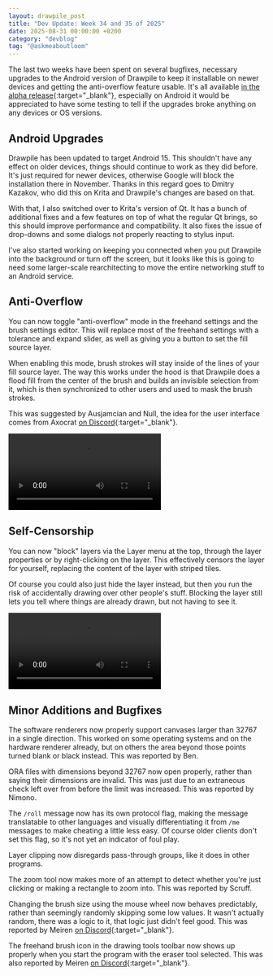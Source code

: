 ```yaml
---
layout: drawpile_post
title: "Dev Update: Week 34 and 35 of 2025"
date: 2025-08-31 00:00:00 +0200
category: "devblog"
tag: "@askmeaboutloom"
---
```


The last two weeks have been spent on several bugfixes, necessary upgrades to the Android version of Drawpile to keep it installable on newer devices and getting the anti-overflow feature usable. It's all available [in the alpha release](https://github.com/drawpile/Drawpile/releases/tag/continuous){:target="_blank"}, especially on Android it would be appreciated to have some testing to tell if the upgrades broke anything on any devices or OS versions.

## Android Upgrades

Drawpile has been updated to target Android 15. This shouldn't have any effect on older devices, things should continue to work as they did before. It's just required for newer devices, otherwise Google will block the installation there in November. Thanks in this regard goes to Dmitry Kazakov, who did this on Krita and Drawpile's changes are based on that.

With that, I also switched over to Krita's version of Qt. It has a bunch of additional fixes and a few features on top of what the regular Qt brings, so this should improve performance and compatibility. It also fixes the issue of drop-downs and some dialogs not properly reacting to stylus input.

I've also started working on keeping you connected when you put Drawpile into the background or turn off the screen, but it looks like this is going to need some larger-scale rearchitecting to move the entire networking stuff to an Android service.

## Anti-Overflow

You can now toggle "anti-overflow" mode in the freehand settings and the brush settings editor. This will replace most of the freehand settings with a tolerance and expand slider, as well as giving you a button to set the fill source layer.

When enabling this mode, brush strokes will stay inside of the lines of your fill source layer. The way this works under the hood is that Drawpile does a flood fill from the center of the brush and builds an invisible selection from it, which is then synchronized to other users and used to mask the brush strokes.

This was suggested by Ausjamcian and Null, the idea for the user interface comes from Axocrat [on Discord](https://drawpile.net/discord/){:target="_blank"}.

<video controls>
  <source src="{{ "/assets/vid/2025-08-31_antioverflow.mp4" | relative_url }}" type="video/mp4"/>
</video>

## Self-Censorship

You can now "block" layers via the Layer menu at the top, through the layer properties or by right-clicking on the layer. This effectively censors the layer for yourself, replacing the content of the layer with striped tiles.

Of course you could also just hide the layer instead, but then you run the risk of accidentally drawing over other people's stuff. Blocking the layer still lets you tell where things are already drawn, but not having to see it.

<video controls>
  <source src="{{ "/assets/vid/2025-08-31_blocklayer.mp4" | relative_url }}" type="video/mp4"/>
</video>

## Minor Additions and Bugfixes

The software renderers now properly support canvases larger than 32767 in a single direction. This worked on some operating systems and on the hardware renderer already, but on others the area beyond those points turned blank or black instead. This was reported by Ben.

ORA files with dimensions beyond 32767 now open properly, rather than saying their dimensions are invalid. This was just due to an extraneous check left over from before the limit was increased. This was reported by Nimono.

The `/roll` message now has its own protocol flag, making the message translatable to other languages and visually differentiating it from `/me` messages to make cheating a little less easy. Of course older clients don't set this flag, so it's not yet an indicator of foul play.

Layer clipping now disregards pass-through groups, like it does in other programs.

The zoom tool now makes more of an attempt to detect whether you're just clicking or making a rectangle to zoom into. This was reported by Scruff.

Changing the brush size using the mouse wheel now behaves predictably, rather than seemingly randomly skipping some low values. It wasn't actually random, there was a logic to it, that logic just didn't feel good. This was reported by Meiren [on Discord](https://drawpile.net/discord/){:target="_blank"}.

The freehand brush icon in the drawing tools toolbar now shows up properly when you start the program with the eraser tool selected. This was also reported by Meiren [on Discord](https://drawpile.net/discord/){:target="_blank"}.
